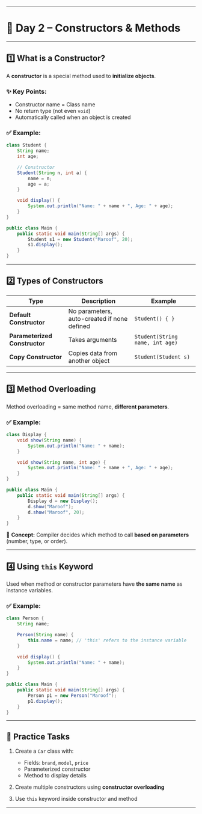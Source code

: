 

---

# 🧱 **Day 2 – Constructors & Methods**

---

## **1️⃣ What is a Constructor?**

A **constructor** is a special method used to **initialize objects**.

### ✨ Key Points:

* Constructor name = Class name
* No return type (not even `void`)
* Automatically called when an object is created

### ✅ Example:

```java
class Student {
    String name;
    int age;

    // Constructor
    Student(String n, int a) {
        name = n;
        age = a;
    }

    void display() {
        System.out.println("Name: " + name + ", Age: " + age);
    }
}

public class Main {
    public static void main(String[] args) {
        Student s1 = new Student("Maroof", 20);
        s1.display();
    }
}
```

---

## **2️⃣ Types of Constructors**

| Type                          | Description                                 | Example                         |
| ----------------------------- | ------------------------------------------- | ------------------------------- |
| **Default Constructor**       | No parameters, auto-created if none defined | `Student() { }`                 |
| **Parameterized Constructor** | Takes arguments                             | `Student(String name, int age)` |
| **Copy Constructor**          | Copies data from another object             | `Student(Student s)`            |

---

## **3️⃣ Method Overloading**

Method overloading = same method name, **different parameters**.

### ✅ Example:

```java
class Display {
    void show(String name) {
        System.out.println("Name: " + name);
    }

    void show(String name, int age) {
        System.out.println("Name: " + name + ", Age: " + age);
    }
}

public class Main {
    public static void main(String[] args) {
        Display d = new Display();
        d.show("Maroof");
        d.show("Maroof", 20);
    }
}
```

🧠 **Concept:**
Compiler decides which method to call **based on parameters** (number, type, or order).

---

## **4️⃣ Using `this` Keyword**

Used when method or constructor parameters have **the same name** as instance variables.

### ✅ Example:

```java
class Person {
    String name;

    Person(String name) {
        this.name = name; // 'this' refers to the instance variable
    }

    void display() {
        System.out.println("Name: " + name);
    }
}

public class Main {
    public static void main(String[] args) {
        Person p1 = new Person("Maroof");
        p1.display();
    }
}
```

---

## **🧩 Practice Tasks**

1. Create a `Car` class with:

   * Fields: `brand`, `model`, `price`
   * Parameterized constructor
   * Method to display details

2. Create multiple constructors using **constructor overloading**

3. Use `this` keyword inside constructor and method

---

